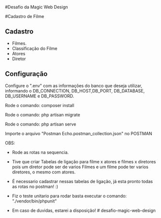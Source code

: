 #Desafio da Magic Web Design

#Cadastro de Filme

## Cadastro

-   Filmes.
-   Classificação do Filme
-   Atores
-   Diretor

## Configuração

Configure o ".env" com as informações do banco que deseja utilizar, informando o DB_CONNECTION, DB_HOST,DB_PORT, DB_DATABASE, DB_USERNAME e DB_PASSWORD.

Rode o comando: composer install

Rode o comando: php artisan migrate

Rode o comando: php artisan serve

Importe o arquivo "Postman Echo.postman_collection.json" no POSTMAN

OBS:

-   Rode as rotas na sequencia.
-   Tive que criar Tabelas de ligação para filme x atores e filmes x diretores pois um diretor pode ser de varios Filmes e um filme pode ter varios diretores, o mesmo com atores.
-   É necessario cadastrar nessas tabelas de ligação, já esta pronto todas as rotas no postman! :)

-   Fiz o teste unitario para rodar basta executar o comando: "./vendor/bin/phpunit"

-   Em caso de duvidas, estarei a disposição!
#   d e s a f i o - m a g i c - w e b - d e s i g n 
 
 